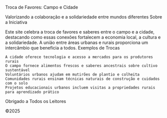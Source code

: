 
Troca de Favores: Campo e Cidade

Valorizando a colaboração e a solidariedade entre mundos diferentes
Sobre a Iniciativa

Este site celebra a troca de favores e saberes entre o campo e a cidade, destacando como essas conexões fortalecem a economia local, a cultura e a solidariedade. A união entre áreas urbanas e rurais proporciona um intercâmbio que beneficia a todos.
Exemplos de Trocas

    A cidade oferece tecnologia e acesso a mercados para os produtores rurais
    O campo fornece alimentos frescos e saberes ancestrais sobre cultivo sustentável
    Voluntários urbanos ajudam em mutirões de plantio e colheita
    Comunidades rurais ensinam técnicas naturais de construção e cuidados com o solo
    Projetos educacionais urbanos incluem visitas a propriedades rurais para aprendizado prático

Obrigado a Todos os Leitores

©2025
